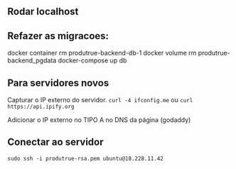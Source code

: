 ## Rodar localhost



## Refazer as migracoes:

docker container rm produtrue-backend-db-1
docker volume rm produtrue-backend_pgdata
docker-compose up db



## Para servidores novos

Capturar o IP externo do servidor.
`curl -4 ifconfig.me` 
ou 
`curl https://api.ipify.org` 

Adicionar o IP externo no TIPO A no DNS da página (godaddy)



## Conectar ao servidor 

`sudo ssh -i produtrue-rsa.pem ubuntu@18.228.11.42`
